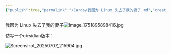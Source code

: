 ```yaml
---
{"publish":true,"permalink":"/Cards/我因为 Linux 失去了我的妻子.md","created":"2025-07-08","modified":"2025-07-08","published":"2025-07-12T11:24:12.007+08:00","cssclasses":""}
---
```


我因为 Linux 失去了我的妻子![Image_1751895898416.jpg](https://pub-pic.oldwinter.top/2025/07/b7359fce537a7619506b662bcc81c00c.png)

仿写一个obsidian版本：

![Screenshot_20250707_215904.jpg](https://pub-pic.oldwinter.top/2025/07/51efce9f6683fc9c1c06c02ef18ab0cd.png)

